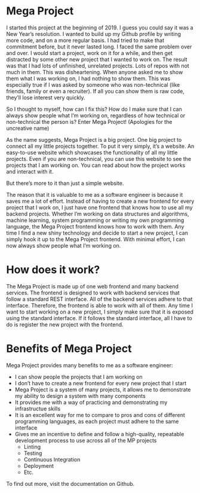 # Mega Project

I started this project at the beginning of 2019. I guess you could say it was a New Year’s resolution. I wanted to build up my Github profile by writing more code, and on a more regular basis. I had tried to make that commitment before, but it never lasted long. I faced the same problem over and over. I would start a project, work on it for a while, and then get distracted by some other new project that I wanted to work on. The result was that I had lots of unfinished, unrelated projects. Lots of repos with not much in them. This was disheartening. When anyone asked me to show them what I was working on, I had nothing to show them. This was especially true if I was asked by someone who was non-technical (like friends, family or even a recruiter). If all you can show them is raw code, they’ll lose interest very quickly.

So I thought to myself, how can I fix this? How do I make sure that I can always show people what I’m working on, regardless of how technical or non-technical the person is? Enter Mega Project! (Apologies for the uncreative name)

As the name suggests, Mega Project is a big project. One big project to connect all my little projects together. To put it very simply, it’s a website. An easy-to-use website which showcases the functionality of all my little projects. Even if you are non-technical, you can use this website to see the projects that I am working on. You can read about how the project works and interact with it. 

But there’s more to it than just a simple website. 

The reason that it is valuable to me as a software engineer is because it saves me a lot of effort. Instead of having to create a new frontend for every project that I work on, I just have one frontend that knows how to use all my backend projects. Whether I’m working on data structures and algorithms, machine learning, system programming or writing my own programming language, the Mega Project frontend knows how to work with them. Any time I find a new shiny technology and decide to start a new project, I can simply hook it up to the Mega Project frontend. With minimal effort, I can now always show people what I’m working on.

# How does it work?

The Mega Project is made up of one web frontend and many backend services. The frontend is designed to work with backend services that follow a standard REST interface. All of the backend services adhere to that interface. Therefore, the frontend is able to work with all of them. Any time I want to start working on a new project, I simply make sure that it is exposed using the standard interface. If it follows the standard interface, all I have to do is register the new project with the frontend.

# Benefits of Mega Project

Mega Project provides many benefits to me as a software engineer:

* I can show people the projects that I am working on
* I don’t have to create a new frontend for every new project that I start
* Mega Project is a system of many projects, it allows me to demonstrate my ability to design a system with many components
* It provides me with a way of practicing and demonstrating my infrastructue skills
* It is an excellent way for me to compare to pros and cons of different programming languages, as each project must adhere to the same interface
* Gives me an incentive to define and follow a high-quality, repeatable development process to use across all of the MP projects
    * Linting
    * Testing
    * Continuous Integration
    * Deployment
    * Etc.

To find out more, visit the <a name="https://github.com/bcreagh/mp.docs">documentation on Github.</a>

